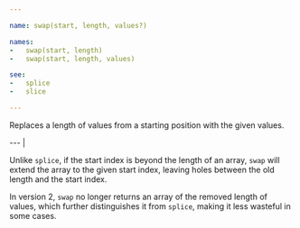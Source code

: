 ```yaml
---

name: swap(start, length, values?)

names:
-   swap(start, length)
-   swap(start, length, values)

see:
-   splice
-   slice

---
```


Replaces a length of values from a starting position with the given values.

--- |

Unlike `splice`, if the start index is beyond the length of an array, `swap`
will extend the array to the given start index, leaving holes between the old
length and the start index.

In version 2, `swap` no longer returns an array of the removed length of values,
which further distinguishes it from `splice`, making it less wasteful in some
cases.

